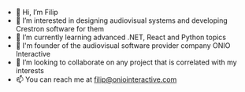 - 👋 Hi, I’m Filip
- 👀 I’m interested in designing audiovisual systems and developing Crestron software for them
- 🌱 I’m currently learning advanced .NET, React and Python topics
- 🏢 I'm founder of the audiovisual software provider company ONIO Interactive
- 💞️ I’m looking to collaborate on any project that is correlated with my interests
- 📫 You can reach me at filip@oniointeractive.com
